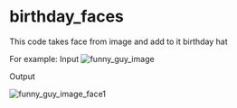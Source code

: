 # birthday_faces
This code takes face from image and add to it birthday hat 

For example:
Input
![funny_guy_image](https://github.com/user-attachments/assets/68f2419c-ce7d-4d9c-87b5-d1e2d6b86e8f)

Output

![funny_guy_image_face1](https://github.com/user-attachments/assets/e268572d-507c-4deb-84ab-24d625222efc)

